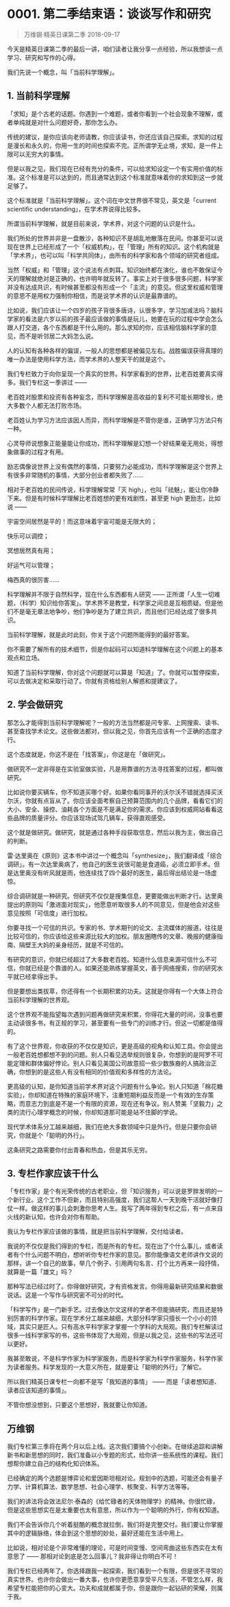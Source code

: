# 0001. 第二季结束语：谈谈写作和研究
> 万维钢·精英日课第二季
2018-09-17

今天是精英日课第二季的最后一讲，咱们读者让我分享一点经验，所以我想谈一点学习、研究和写作的心得。

我们先说一个概念，叫「当前科学理解」。

## 1. 当前科学理解
「求知」是个古老的话题。你遇到一个难题，或者你看到一个社会现象不理解，或者单纯就是对什么问题好奇，那你怎么办。

传统的建议，是你应该向老师请教，你应该读书，你还应该自己探索。求知的过程是漫长和永久的，你用一生的时间也探索不完。正所谓学无止境，求知，是一件上限可以无穷大的事情。

但是以我之见，我们现在已经有充分的条件，可以给求知设定一个有实用价值的标准。这个标准是可以达到的，而且通常达到这个标准就意味着你的求知到这一步就足够了。

这个标准就是「当前科学理解」。这个词在中文世界很不常见，英文是「current scientific understanding」，在学术界说得比较多。

所谓当前科学理解，就是目前来说，学术界，对这个问题的认识是什么。

我们所处的世界并非是一盘散沙，各种知识不是胡乱地散落在民间。你甚至可以说现在世界上已经形成了一个「权威机构」，在「管理」所有的知识。这个机构就是「学术界」，也可以叫「科学共同体」，由所有的科学家和各个领域的研究者组成。

当然「权威」和「管理」这个说法有点刺耳。知识始终都在演化，谁也不敢保证今天的理解就绝对是正确的，也许明年就反转了。事实上对于很多很多问题，科学家并没有达成共识，有时候甚至都没有形成一个「主流」的意见。但这里权威和管理的意思不是用权力强制你相信，而是说学术界的认识是最靠谱的。

比如说，我们应该让一个四岁的孩子背很多唐诗，认很多字，学习加减法吗？脑科学家的看法是六岁以前的孩子最应该做的事情是玩儿，她要在玩的过程中学会怎么跟人打交道，各个东西都是干什么用的。那么求知的你，应该相信脑科学家的意见，而不是听邻居二大妈怎么说。

人的认知有各种各样的偏误，一般人的思想都是被偏见左右。战胜偏误获得真理的唯一办法是使用科学方法，而学术界的人整天干的就是这个。

我们专栏致力于向你呈现一个真实的世界。科学家看到的世界，比老百姓要真实得多。我们专栏这一季讲过 ——

老百姓对股票和投资有各种妄念，而科学理解是高收益的复利不可能长期增长，绝大多数个人都无法打败市场。

老百姓认为学习方法应该因人而异，而科学理解是不管你是谁，正确学习方法只有一种。

心灵导师说想象正能量能让你成功，而科学理解是幻想一个好结果毫无用处，得想象做事的过程才有用。

励志偶像说世界上没有偶然的事情，只要努力必能成功，而科学理解是这个世界上有很多非常随机的事情，大部分创业者都失败了……

相对于老百姓的民间传说，科学理解常常「灭 high」，也叫「祛魅」，能让你冷静下来。但是有时候科学理解比老百姓想的更有戏剧性，甚至更 high 更励志，比如说 ——

宇宙空间居然是平的！而这意味着宇宙可能是无限大的；

快乐可以调控；

冥想居然真有用；

好运气可以管理；

梅西真的很厉害……

科学理解并不限于自然科学，现在什么东西都有人研究 —— 正所谓「人生一切难题，（科学）知识给你答案」。学术界不是教堂，科学家之间总是互相质疑。但是他们不是毫无章法地争吵，他们争吵是为了建立共识，而且他们已经达成了很多共识。

当前科学理解，就是此时此刻，你关于这个问题所能得到的最好答案。

你不需要了解所有的技术细节，但是你起码可以知道科学理解在这个问题上的基本观点和立场。

知道了当前科学理解，你对这个问题就可以算是「知道」了。你就可以暂停探索，可以去做决定和采取行动了。你就有资格给别人解惑和提建议了。

## 2. 学会做研究
那怎么才能得到当前科学理解呢？一般的方法当然都是问专家、上网搜索、读书、甚至查找学术论文。这些做法都对，但以我之见，你首先应该有一个正确的态度才行。

这个态度就是，你这不是在「找答案」，你这是在「做研究」。

做研究不一定非得是在实验室做实验，凡是用靠谱的方法寻找答案的过程，都叫做研究。

比如说你要买辆车，你不知道买哪个好。如果你看同事开的沃尔沃不错就选择买沃尔沃，你就有点盲从了。你应该全面考察自己预算范围内的几个品牌，看看它们的大小、安全、操控、油耗各个方面是不是满足你的需求。你应该到权威网站看看这些品牌的质量评分。你应该现场试驾几辆车，获得直观感受。

这个就是做研究。做研究，就是通过各种手段获取信息，然后以我为主，做出自己的判断。

雷·达里奥在《原则》这本书中讲过一个概念叫「synthesize」，我们翻译成「综合调研」。有一次达里奥病了，他自己的医生说很可能是食道癌，必须立即手术。但是达里奥没有听风就是雨，他连续找了四个最好的医生，最后得出结论是一场虚惊。

综合调研就是一种研究。但研究不仅仅是搜集信息，更要能做出判断才行。达里奥提出的原则叫「激进面对现实」，他愿意听取很多人的不同意见，但是他会对这些意见按照「可信度」进行加权。

你要寻找一个可信的共识。专家的书、学术期刊的论文、主流媒体的报道，往往是比较可信的，你应该给这些来源比较大的加权。朋友圈瞎传的文章、晚报的健康指南、隔壁王大妈的亲身经历，就是不可信的。

有研究的意识，你就已经超过了大多数老百姓。知道什么信息来源可信什么不可信，你就已经是个靠谱的人。如果还能熟练掌握英文，善于网络搜索，你的研究水平就已经拿得出手。

但是要想出类拔萃，你还得有一个长期积累的功夫。这就是你得有一个大体上符合当前科学理解的世界观。

这个世界观不能指望每次遇到问题再做研究来积累，你得花大量的时间，没事也要主动读很多书，有正规的学习，甚至要有一些专门的训练才行。但这一切都是值得的。

有了这个世界观，你收获的不仅仅是知识，更是高级的视角和认知工具。你会提出一般老百姓想都想不到的问题。别人只看见选举规则很复杂，你想到的是阿罗不可能定理和群体偏好悖论。别人只看见美国公司故意招一些少数族裔的人搞政治正确，你想到的是这些人有没有相同的价值观和多样性的方法论。

更高级的认知，是你知道当前学术界对这个问题有什么争论。别人只知道「棉花糖实验」，你却知道在特殊的家庭环境下，注重短期利益反而是一个有效的生存策略，而意志力到底是不是一个有限的资源，现在还有争议。别人赞美「坚毅力」之类的流行心理学概念的时候，你却知道那可能是站不住脚的学说。

现代学术体系分工越来越细，我们在绝大多数领域中只是外行。但是只要你会研究，你就是个「聪明的外行」。

这条研究之路需要你付出青春和热血，但是其乐无穷。

## 3. 专栏作家应该干什么
「专栏作家」是个有光荣传统的古老职业，但「知识服务」可以说是罗胖发明的一个新行业。这个工作不但新，而且特别高强度，我们这帮人一天到晚干活就好像打仗一样。做这样的事儿会刺激你思考人生。我写了两年得到专栏之后，有一点来自火线的新认知，也许会对你有帮助。

我认为专栏作家应该做的事情，就是把当前科学理解，交付给读者。

我说的不仅仅是我们得到的专栏，而是所有的专栏。现在出了个什么事儿，或者读者有个什么问题不明白，想听听你专栏作家的意见。那你能像语文老师讲作文说的那样，讲一个自己的故事，举几个例子、引用两句名言、打个比方再来一段抒情，就算是一篇「雄文」吗？

那种写法已经过时了。你得做好研究，才有资格发言。你得用最新研究结果和数据说话。这是一个写作与研究密不可分的时代。

「科学写作」是一门新手艺。过去像达尔文这样的学者不但能搞研究，而且还是特别厉害的科学作家。现在学术分工越来越细，大部分科学家只擅长一个小小的领域，其实只是匠人。只有高水平科学家才掌握一个学科的大局观。我们专栏解读过很多一线科学家写的书，这些书体现了大局观，但是以我之见，这些书的写法还可以更好。

我甚至敢说，不是科学作家为科学家服务，而是科学家为科学作家服务，科学作家为读者服务。科学发现的一大意义所在，就是要让「聪明的外行」了解它。

所以我们精英日课专栏一向都不是写「我知道的事情」 —— 而是「读者想知道、读者应该知道的事情」。

不管你想没想到，只要这个思想好，我就要让你知道。

## 万维钢
我们专栏第三季将在两个月以后上线。这次我们要搞个小创新。在继续追踪和讲解新书和新思想的同时，我们准备以小专题的形式，给你讲一些系统性的课程。我们想帮你建立自己的结构化知识体系。

已经确定的两个选题是博弈论和爱因斯坦相对论。规划中的选题，可能还会有量子力学、计算机算法、数学思想、社会心理学、核聚变、科学方法等等。

我们的讲法将会效法尼尔·泰森的《给忙碌者的天体物理学》的精神。你很忙碌，但是这些思想实在是太重要也太有意思，所以作为一个聪明的外行，你有权知道。

我们不会告诉你几个听着挺酷的概念就拉倒，我们将是完整交付。我们要让你掌握其中的逻辑脉络，体会到这个思想的妙处，最好还能在生活中用上。

比如说，相对论是个非常难懂的理论，可是时间变慢、空间弯曲这些东西实在太有意思了 —— 那相对论到底是怎么回事儿？我非得让你明白不可！

我们专栏已经两年了。你选择跟我一起探索，我们看到一个有限，但是很不寻常的真实世界。也许你会做出一番大事，也许你更愿意享受平凡生活，不管怎么样，我希望专栏能把你的心变大。功夫和成就都属于你，但是跟你一起钻研的荣耀，则属于我。


